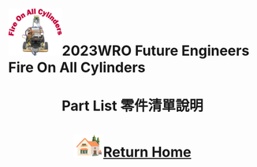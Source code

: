 ![LOGO](../../other/img/logo.png)2023WRO Future Engineers Fire On All Cylinders  
=====
# <div align="center">Part List 零件清單說明</div> 


# <div align="center">![HOME](../../other/img/Home.png)[Return Home](../../)</div>  
